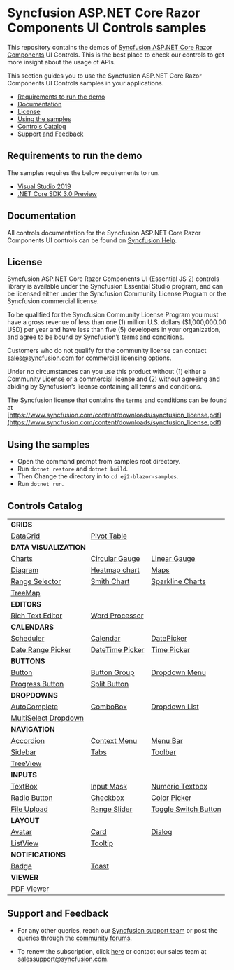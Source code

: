 # Syncfusion ASP.NET Core Razor Components UI Controls samples

This repository contains the demos of [Syncfusion ASP.NET Core Razor Components](https://ej2.syncfusion.com/beta/aspnet-core-razor-components/) UI Controls. This is the best place to check our controls to get more insight about the usage of APIs.

This section guides you to use the Syncfusion ASP.NET Core Razor Components UI Controls samples in your applications.

* [Requirements to run the demo](#requirements-to-run-the-demo)
* [Documentation](#documentation)
* [License](#license)
* [Using the samples](#using-the-samples)
* [Controls Catalog](#controls-catalog)
* [Support and Feedback](#support-and-feedback)

## Requirements to run the demo

The samples requires the below requirements to run.

* [Visual Studio 2019](https://visualstudio.microsoft.com/downloads/#2019rc)
* [.NET Core SDK 3.0 Preview](https://dotnet.microsoft.com/download/dotnet-core/3.0)

## Documentation

All controls documentation for the Syncfusion ASP.NET Core Razor Components UI controls can be found on [Syncfusion Help](https://ej2.syncfusion.com/aspnet-core-razor-components/documentation/introduction/).

## License

Syncfusion ASP.NET Core Razor Components UI (Essential JS 2) controls library is available under the Syncfusion Essential Studio program,  and can be licensed either under the Syncfusion Community License Program or the Syncfusion commercial license.

To be qualified for the Syncfusion Community License Program you must have a gross revenue of less than one (1) million U.S. dollars ($1,000,000.00 USD) per year and have less than five (5) developers in your organization, and agree to be bound by Syncfusion’s terms and conditions.

Customers who do not qualify for the community license can contact sales@syncfusion.com for commercial licensing options.

Under no circumstances can you use this product without (1) either a Community License or a commercial license and (2) without agreeing and abiding by Syncfusion’s license containing all terms and conditions.

The Syncfusion license that contains the terms and conditions can be found at
[https://www.syncfusion.com/content/downloads/syncfusion_license.pdf](https://www.syncfusion.com/content/downloads/syncfusion_license.pdf)

## Using the samples

* Open the command prompt from samples root directory.
* Run `dotnet restore` and `dotnet build`.
* Then Change the directory in to `cd ej2-blazor-samples`.
* Run `dotnet run`.

## Controls Catalog

<table>
    <tr>
        <td colspan="3" rowspan="1">
            <b>GRIDS<b>
        </td>
    </tr>
    <tr>
        <td>
            <a href="ej2-blazor-samples/Pages/Grid">DataGrid</a>
        </td>
        <td>
            <a href="ej2-blazor-samples/Pages/PivotView">Pivot Table</a>
        </td>
        <td></td>
    </tr>
    <tr>
        <td colspan="3" rowspan="1">
            <b>DATA VISUALIZATION<b>
        </td>
    </tr>
    <tr>
        <td>
            <a href="ej2-blazor-samples/Pages/Charts">Charts</a>
        </td>
        <td>
            <a href="ej2-blazor-samples/Pages/CircularGauge">Circular Gauge</a>
        </td>
        <td>
            <a href="ej2-blazor-samples/Pages/LinearGauge">Linear Gauge</a>
        </td>
    </tr>
    <tr>
        <td>
            <a href="ej2-blazor-samples/Pages/Diagrams">Diagram</a>
        </td>
        <td>
            <a href="ej2-blazor-samples/Pages/HeatMapChart">Heatmap chart</a>
        </td>
        <td>
            <a href="ej2-blazor-samples/Pages/Maps">Maps</a>
        </td>
    </tr>
    <tr>
        <td>
            <a href="ej2-blazor-samples/Pages/Charts/RangeNavigator">Range Selector</a>
        </td>
        <td>
            <a href="ej2-blazor-samples/Pages/Charts/SmithChart">Smith Chart</a>
        </td>
        <td>
            <a href="ej2-blazor-samples/Pages/Charts/Sparkline">Sparkline Charts</a>
        </td>
    </tr>
    <tr>
        <td>
            <a href="ej2-blazor-samples/Pages/TreeMap">TreeMap</a>
        </td>
        <td></td>
        <td></td>
    </tr>
    <tr>
        <td colspan="3" rowspan="1">
            <b>EDITORS<b>
        </td>
    </tr>
    <tr>
        <td>
            <a href="ej2-blazor-samples/Pages/RichTextEditor">Rich Text Editor</a>
        </td>
        <td>
            <a href="ej2-blazor-samples/Pages/DocumentEditor">Word Processor</a>
        </td>
        <td></td>
    </tr>
    <tr>
        <td colspan="3" rowspan="1">
            <b>CALENDARS<b>
        </td>
    </tr>
    <tr>
        <td>
            <a href="ej2-blazor-samples/Pages/Schedule">Scheduler</a>
        </td>
        <td>
            <a href="ej2-blazor-samples/Pages/Calendars/Calendar">Calendar</a>
        </td>
        <td>
            <a href="ej2-blazor-samples/Pages/Calendars/DatePicker">DatePicker</a>
        </td>
    </tr>
    <tr>
        <td>
            <a href="ej2-blazor-samples/Pages/Calendars/DateRangePicker">Date Range Picker</a>
        </td>
        <td>
            <a href="ej2-blazor-samples/Pages/Calendars/DateTimePicker">DateTime Picker</a>
        </td>
        <td>
            <a href="ej2-blazor-samples/Pages/Calendars/TimePicker">Time Picker</a>
        </td>
    </tr>
    <tr>
        <td colspan="3" rowspan="1">
            <b>BUTTONS<b>
        </td>
    </tr>
    <tr>
        <td>
            <a href="ej2-blazor-samples/Pages/Buttons">Button</a>
        </td>
        <td>
            <a href="ej2-blazor-samples/Pages/Buttons/Button/ButtonGroup.cshtml">Button Group</a>
        </td>
        <td>
            <a href="ej2-blazor-samples/Pages/Buttons/Button/DropDownButton.cshtml">Dropdown Menu</a>
        </td>
    </tr>
    <tr>
        <td>
            <a href="ej2-blazor-samples/Pages/Buttons/Button/ProgressButton.cshtml">Progress Button</a>
        </td>
        <td>
            <a href="ej2-blazor-samples/Pages/Buttons/Button/SplitButton.cshtml">Split Button</a>
        </td>
        <td></td>
    </tr>
    <tr>
        <td colspan="3" rowspan="1">
            <b>DROPDOWNS<b>
        </td>
    </tr>
    <tr>
        <td>
            <a href="ej2-blazor-samples/Pages/DropDowns/AutoComplete">AutoComplete</a>
        </td>
        <td>
            <a href="ej2-blazor-samples/Pages/DropDowns/ComboBox">ComboBox</a>
        </td>
        <td>
            <a href="ej2-blazor-samples/Pages/DropDowns/DropDownList">Dropdown List</a>
        </td>
    </tr>
    <tr>
        <td>
            <a href="ej2-blazor-samples/Pages/DropDowns/MultiSelect">MultiSelect Dropdown</a>
        </td>
        <td></td>
        <td></td>
    </tr>
    <tr>
        <td colspan="3" rowspan="1">
            <b>NAVIGATION<b>
        </td>
    </tr>
    <tr>
        <td>
            <a href="ej2-blazor-samples/Pages/Navigations/Accordion">Accordion</a>
        </td>
        <td>
            <a href="ej2-blazor-samples/Pages/Navigations/ContextMenu">Context Menu</a>
        </td>
        <td>
            <a href="ej2-blazor-samples/Pages/Navigations/MenuBar">Menu Bar</a>
        </td>
    </tr>
    <tr>
        <td>
            <a href="ej2-blazor-samples/Pages/Navigations/Sidebar">Sidebar</a>
        </td>
        <td>
            <a href="ej2-blazor-samples/Pages/Navigations/Tab">Tabs</a>
        </td>
        <td>
            <a href="ej2-blazor-samples/Pages/Navigations/Toolbar">Toolbar</a>
        </td>
    </tr>
    <tr>
        <td>
            <a href="ej2-blazor-samples/Pages/Navigations/TreeView">TreeView</a>
        </td>
        <td></td>
        <td></td>
    </tr>
    <tr>
        <td colspan="3" rowspan="1">
            <b>INPUTS<b>
        </td>
    </tr>
    <tr>
        <td>
            <a href="ej2-blazor-samples/Pages/Inputs/TextBox">TextBox</a>
        </td>
        <td>
            <a href="ej2-blazor-samples/Pages/Inputs/MaskedTextBox">Input Mask</a>
        </td>
         <td>
            <a href="ej2-blazor-samples/Pages/Inputs/NumericTextBox">Numeric Textbox</a>
        </td>
    </tr>
    <tr>
        <td>
            <a href="ej2-blazor-samples/Pages/Buttons/Button/RadioButton.cshtml">Radio Button</a>
        </td>
        <td>
            <a href="ej2-blazor-samples/Pages/Buttons/Button/CheckBox.cshtml">Checkbox</a>
        </td>
        <td>
            <a href="ej2-blazor-samples/Pages/Inputs/ColorPicker">Color Picker</a>
        </td>
    </tr>
    <tr>
        <td>
            <a href="ej2-blazor-samples/Pages/Inputs/Uploader">File Upload</a>
        </td>
        <td>
            <a href="ej2-blazor-samples/Pages/Inputs/Slider">Range Slider</a>
        </td>
        <td>
            <a href="ej2-blazor-samples/Pages/Buttons/Button/Switch.cshtml">Toggle Switch Button</a>
        </td>
    </tr>
    <tr>
        <td colspan="3" rowspan="1">
            <b>LAYOUT<b>
        </td>
    </tr>
    <tr>
        <td>
            <a href="ej2-blazor-samples/Pages/Layouts/Avatar">Avatar</a>
        </td>
        <td>
            <a href="ej2-blazor-samples/Pages/Layouts/Card">Card</a>
        </td>
        <td>
            <a href="ej2-blazor-samples/Pages/Layout/Dialog">Dialog</a>
        </td>
    </tr>
    <tr>
        <td>
            <a href="ej2-blazor-samples/Pages/Lists/ListView">ListView</a>
        </td>
        <td>
            <a href="ej2-blazor-samples/Pages/Popups/Tooltip">Tooltip</a>
        </td>
        <td></td>
    </tr>
    <tr>
        <td colspan="3" rowspan="1">
            <b>NOTIFICATIONS<b>
        </td>
    </tr>
    <tr>
        <td>
            <a href="ej2-blazor-samples/Pages/Notifications/Badge">Badge</a>
        </td>
        <td>
            <a href="ej2-blazor-samples/Pages/Notifications/Toast">Toast</a>
        </td>
        <td></td>
    </tr>
    <tr>
        <td colspan="3" rowspan="1">
            <b>VIEWER<b>
        </td>
    </tr>
    <tr>
        <td>
            <a href="ej2-blazor-samples/Pages/Viewer/PdfViewer">PDF Viewer</a>
        </td>
    </tr>
</table>

## Support and Feedback

* For any other queries, reach our [Syncfusion support team](https://www.syncfusion.com/support/directtrac/incidents/newincident?utm_source=github&utm_medium=listing&utm_campaign=ej2-aspnetcore-samples) or post the queries through the [community forums](https://www.syncfusion.com/forums?utm_source=github&utm_medium=listing&utm_campaign=ej2-aspnetcore-samples).

* To renew the subscription, click [here](https://www.syncfusion.com/sales/products?utm_source=github&utm_medium=listing&utm_campaign=ej2-aspnetcore-samples) or contact our sales team at <salessupport@syncfusion.com>.
